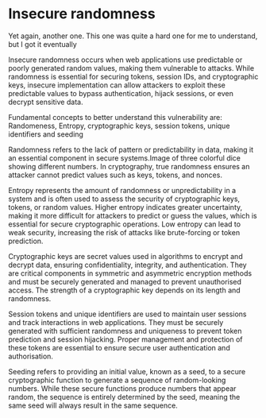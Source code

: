 # Insecure randomness

Yet again, another one. This one was quite a hard one for me to understand, but I got it eventually

Insecure randomness occurs when web applications use predictable or poorly generated random values, making them vulnerable to attacks. While randomness is essential for securing tokens, session IDs, and cryptographic keys, insecure implementation can allow attackers to exploit these predictable values to bypass authentication, hijack sessions, or even decrypt sensitive data. 

Fundamental concepts to better understand this vulnerability are: Randomeness, Entropy, cryptographic keys, session tokens, unique identifiers and seeding

Randomness refers to the lack of pattern or predictability in data, making it an essential component in secure systems.Image of three colorful dice showing different numbers. In cryptography, true randomness ensures an attacker cannot predict values such as keys, tokens, and nonces.

Entropy represents the amount of randomness or unpredictability in a system and is often used to assess the security of cryptographic keys, tokens, or random values. Higher entropy indicates greater uncertainty, making it more difficult for attackers to predict or guess the values, which is essential for secure cryptographic operations. Low entropy can lead to weak security, increasing the risk of attacks like brute-forcing or token prediction. 

Cryptographic keys are secret values used in algorithms to encrypt and decrypt data, ensuring confidentiality, integrity, and authentication. They are critical components in symmetric and asymmetric encryption methods and must be securely generated and managed to prevent unauthorised access. The strength of a cryptographic key depends on its length and randomness.

Session tokens and unique identifiers are used to maintain user sessions and track interactions in web applications. They must be securely generated with sufficient randomness and uniqueness to prevent token prediction and session hijacking. Proper management and protection of these tokens are essential to ensure secure user authentication and authorisation.

Seeding refers to providing an initial value, known as a seed, to a secure cryptographic function to generate a sequence of random-looking numbers. While these secure functions produce numbers that appear random, the sequence is entirely determined by the seed, meaning the same seed will always result in the same sequence.


